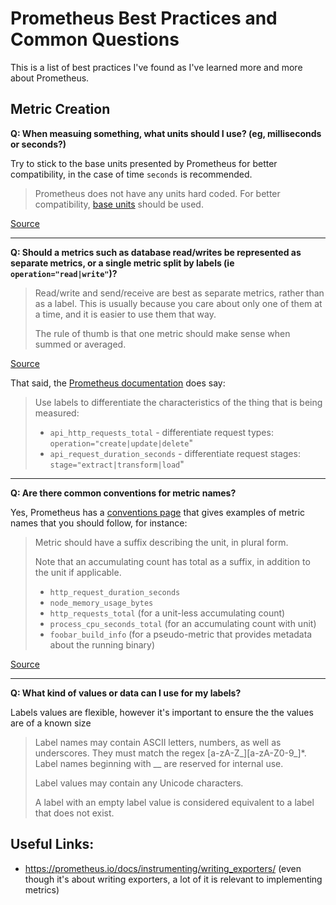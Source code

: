 # Prometheus Best Practices and Common Questions

This is a list of best practices I've found as I've learned more and more about Prometheus.

## Metric Creation

**Q: When measuing something, what units should I use? (eg, milliseconds or seconds?)**

Try to stick to the base units presented by Prometheus for better compatibility, in the case of time `seconds` is recommended.

> Prometheus does not have any units hard coded. For better compatibility, [base units](https://prometheus.io/docs/practices/naming/#base-units) should be used.

[Source](https://prometheus.io/docs/practices/naming/#base-units)

---

**Q: Should a metrics such as database read/writes be represented as separate metrics, or a single metric split by labels (ie `operation="read|write"`)?**

> Read/write and send/receive are best as separate metrics, rather than as a label. This is usually because you care about only one of them at a time, and it is easier to use them that way.  
>
> The rule of thumb is that one metric should make sense when summed or averaged. 

[Source](https://prometheus.io/docs/instrumenting/writing_exporters/#labels)

That said, the [Prometheus documentation](https://prometheus.io/docs/practices/naming/#labels) does say:

> Use labels to differentiate the characteristics of the thing that is being measured:
> 
> - `api_http_requests_total` - differentiate request types: `operation="create|update|delete`"  
> - `api_request_duration_seconds` - differentiate request stages: `stage="extract|transform|load`"

---

**Q: Are there common conventions for metric names?**

Yes, Prometheus has a [conventions page](https://prometheus.io/docs/practices/naming/#metric-names) that gives examples of metric names that you should follow, for instance:

> Metric should have a suffix describing the unit, in plural form.
> 
> Note that an accumulating count has total as a suffix, in addition to the unit if applicable.
> - `http_request_duration_seconds`  
> - `node_memory_usage_bytes`
> - `http_requests_total` (for a unit-less accumulating count)
> - `process_cpu_seconds_total` (for an accumulating count with unit)
> - `foobar_build_info` (for a pseudo-metric that provides metadata about the running binary)

[Source](https://prometheus.io/docs/practices/naming/#metric-names)

---

**Q: What kind of values or data can I use for my labels?**

Labels values are flexible, however it's important to ensure the the values are of a known size

> Label names may contain ASCII letters, numbers, as well as underscores. They must match the regex [a-zA-Z_][a-zA-Z0-9_]*. Label names beginning with __ are reserved for internal use.
>
> Label values may contain any Unicode characters.
> 
> A label with an empty label value is considered equivalent to a label that does not exist.

## Useful Links:

- https://prometheus.io/docs/instrumenting/writing_exporters/ (even though it's about writing exporters, a lot of it is relevant to implementing metrics)
